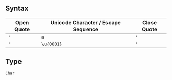 ## Syntax

| Open Quote | Unicode Character / Escape Sequence | Close Quote |
| ---------- | ----------------------------------- | ----------- |
| `'`        | `a`                                 | `'`         |
| `'`        | `\u{0001}`                          | `'`         |

## Type

`Char`

